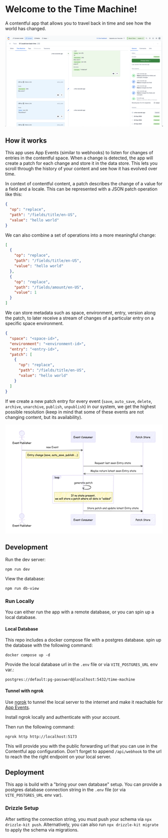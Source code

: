 # Welcome to the Time Machine!
A contentful app that allows you to travel back in time and see how the world has changed.

![screenshot-01.png](assets/screenshot-01.png)

## How it works
This app uses App Events (similar to webhooks) to listen for changes of entries in the contentful space. 
When a change is detected, the app will create a patch for each change and store it in the data store. 
This lets you scroll through the history of your content and see how it has evolved over time.

In context of contentful content, a patch describes the change of a value for a field and a locale. This can be represented with a JSON patch operation like this:

```json
{
  "op": "replace",
  "path": "/fields/title/en-US",
  "value": "hello world"
}
```
We can also combine a set of operations into a more meaningful change:

```json
[
  {
    "op": "replace",
    "path": "/fields/title/en-US",
    "value": "hello world"
  },
  {
    "op": "replace",
    "path": "/fields/amount/en-US",
    "value": 1
  }
]
```

We can store metadata such as space, environment, entry, version along the patch, to later receive a stream of changes of a particular entry on a specific space environment. 
```json
{
  "space": "<space-id>",
  "environment": "<environment-id>",
  "entry": "<entry-id>",
  "patch": [
    {
      "op": "replace",
      "path": "/fields/title/en-US",
      "value": "hello world"
    }
  ]
}
```

If we create a new patch entry for every event (`save`, `auto_save`, `delete`, `archive`, `unarchive`, `publish`, `unpublish`) in our system, we get the highest possible resolution (keep in mind that some of these events are not changing content, but its availability).

![flow-diagram.png](assets/flow-diagram.png)

## Development

Run the dev server:
```shellscript
npm run dev
```

View the database:
```shellscript
npm run db-view
```

### Run Locally
You can either run the app with a remote database, or you can spin up a local database.

#### Local Database
This repo includes a docker compose file with a postgres database. spin up the database with the following command:
```shellscript
docker compose up -d
```
Provide the local database url in the `.env` file or via `VITE_POSTGRES_URL` env var.:
```
postgres://default:pg-password@localhost:5432/time-machine
```

#### Tunnel with ngrok
Use [ngrok](https://ngrok.com/) to tunnel the local server to the internet and make it reachable for [App Events](https://www.contentful.com/developers/docs/extensibility/app-framework/app-events/). 

Install ngrok locally and authenticate with your account.

Then run the following command:
```shellscript
ngrok http http://localhost:5173
```
This will provide you with the public forwarding url that you can use in the Contentful app configuration.
Don't forget to append `/api/webhook` to the url to reach the the right endpoint on your local server.

## Deployment
This app is build with a "bring your own database" setup. 
You can provide a postgres database connection string in the `.env` file (or via `VITE_POSTGRES_URL` env var).

### Drizzle Setup
After setting the connection string, you must push your schema via `npx drizzle-kit push`. 
Alternatively, you can also run `npx drizzle-kit migrate` to apply the schema via migrations.
